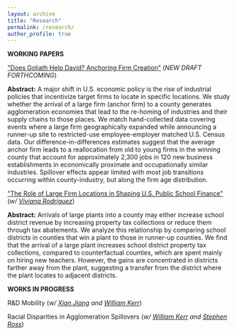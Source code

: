 ```yaml
---
layout: archive
title: "Research"
permalink: /research/
author_profile: true
---
```


**WORKING PAPERS**


["Does Goliath Help David? Anchoring Firm Creation"](https://www.dropbox.com/s/d9c2c2ltmxiuo25/Goliath.pdf?dl=0)
(*NEW DRAFT FORTHCOMING*)

**Abstract:** A major shift in U.S. economic policy is the rise of industrial policies that incentivize target firms to locate in specific locations. We study whether the arrival of a large firm (anchor firm) to a county generates agglomeration economies that lead to the re-homing of industries and their supply chains to those places. We match hand-collected data covering events where a large firm geographically expanded while announcing a runner-up site to restricted-use employee-employer matched U.S. Census data. Our difference-in-differences estimates suggest that the average anchor firm leads to a reallocation from old to young firms in the winning county that account for approximately 2,300 jobs in 120 new business establishments in economically proximate and occupationally similar industries. Spillover effects appear limited with most job transitions occurring within county-industry, but along the firm age distribution.

["The Role of Large Firm Locations in Shaping U.S. Public School Finance"](https://www.dropbox.com/s/qjyg8spydxhgua5/Gupta%20Rodriguez%202022.pdf?dl=0) (*w/ [Viviana Rodriguez](https://www.vivianarodriguez.com/)*)

**Abstract:** Arrivals of large plants into a county may either increase school district revenue by increasing property tax collections or reduce them through tax abatements. We analyze this relationship by comparing school districts in counties that win a plant to those in runner-up counties. We find that the arrival of a large plant increases school district property tax collections, compared to counterfactual counties, which are spent mainly on hiring new teachers. However, the gains are concentrated in districts farther away from the plant, suggesting a transfer from the district where the plant locates to adjacent districts.


**WORKS IN PROGRESS** 

R&amp;D Mobility (*w/ [Xian Jiang](https://www.xian-jiang.com/) and [William Kerr](https://www.hbs.edu/faculty/Pages/profile.aspx?facId=337265)*)

Racial Disparities in Agglomeration Spillovers (*w/ [William Kerr](https://www.hbs.edu/faculty/Pages/profile.aspx?facId=337265) and [Stephen Ross](https://econ.uconn.edu/ross/)*)
